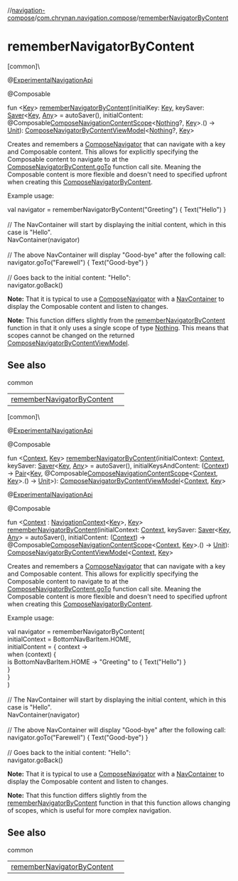 //[navigation-compose](../../index.md)/[com.chrynan.navigation.compose](index.md)/[rememberNavigatorByContent](remember-navigator-by-content.md)

# rememberNavigatorByContent

[common]\

@[ExperimentalNavigationApi](../../../navigation-core/navigation-core/com.chrynan.navigation/-experimental-navigation-api/index.md)

@Composable

fun &lt;[Key](remember-navigator-by-content.md)&gt; [rememberNavigatorByContent](remember-navigator-by-content.md)(initialKey: [Key](remember-navigator-by-content.md), keySaver: [Saver](-saver/index.md)&lt;[Key](remember-navigator-by-content.md), [Any](https://kotlinlang.org/api/latest/jvm/stdlib/kotlin/-any/index.html)&gt; = autoSaver(), initialContent: @Composable[ComposeNavigationContentScope](-compose-navigation-content-scope/index.md)&lt;[Nothing](https://kotlinlang.org/api/latest/jvm/stdlib/kotlin/-nothing/index.html)?, [Key](remember-navigator-by-content.md)&gt;.() -&gt; [Unit](https://kotlinlang.org/api/latest/jvm/stdlib/kotlin/-unit/index.html)): [ComposeNavigatorByContentViewModel](-compose-navigator-by-content-view-model/index.md)&lt;[Nothing](https://kotlinlang.org/api/latest/jvm/stdlib/kotlin/-nothing/index.html)?, [Key](remember-navigator-by-content.md)&gt;

Creates and remembers a [ComposeNavigator](-compose-navigator/index.md) that can navigate with a key and Composable content. This allows for explicitly specifying the Composable content to navigate to at the [ComposeNavigatorByContent.goTo](-compose-navigator-by-content/go-to.md) function call site. Meaning the Composable content is more flexible and doesn't need to specified upfront when creating this [ComposeNavigatorByContent](-compose-navigator-by-content/index.md).

Example usage:

val navigator = rememberNavigatorByContent("Greeting") { Text("Hello") }\
\
// The NavContainer will start by displaying the initial content, which in this case is "Hello".\
NavContainer(navigator)\
\
// The above NavContainer will display "Good-bye" after the following call:\
navigator.goTo("Farewell") { Text("Good-bye") }\
\
// Goes back to the initial content: "Hello":\
navigator.goBack()

**Note:** That it is typical to use a [ComposeNavigator](-compose-navigator/index.md) with a [NavContainer](-nav-container.md) to display the Composable content and listen to changes.

**Note:** This function differs slightly from the [rememberNavigatorByContent](remember-navigator-by-content.md) function in that it only uses a single scope of type [Nothing](https://kotlinlang.org/api/latest/jvm/stdlib/kotlin/-nothing/index.html). This means that scopes cannot be changed on the returned [ComposeNavigatorByContentViewModel](-compose-navigator-by-content-view-model/index.md).

## See also

common

| | |
|---|---|
| [rememberNavigatorByContent](remember-navigator-by-content.md) |  |

[common]\

@[ExperimentalNavigationApi](../../../navigation-core/navigation-core/com.chrynan.navigation/-experimental-navigation-api/index.md)

@Composable

fun &lt;[Context](remember-navigator-by-content.md), [Key](remember-navigator-by-content.md)&gt; [rememberNavigatorByContent](remember-navigator-by-content.md)(initialContext: [Context](remember-navigator-by-content.md), keySaver: [Saver](-saver/index.md)&lt;[Key](remember-navigator-by-content.md), [Any](https://kotlinlang.org/api/latest/jvm/stdlib/kotlin/-any/index.html)&gt; = autoSaver(), initialKeysAndContent: ([Context](remember-navigator-by-content.md)) -&gt; [Pair](https://kotlinlang.org/api/latest/jvm/stdlib/kotlin/-pair/index.html)&lt;[Key](remember-navigator-by-content.md), @Composable[ComposeNavigationContentScope](-compose-navigation-content-scope/index.md)&lt;[Context](remember-navigator-by-content.md), [Key](remember-navigator-by-content.md)&gt;.() -&gt; [Unit](https://kotlinlang.org/api/latest/jvm/stdlib/kotlin/-unit/index.html)&gt;): [ComposeNavigatorByContentViewModel](-compose-navigator-by-content-view-model/index.md)&lt;[Context](remember-navigator-by-content.md), [Key](remember-navigator-by-content.md)&gt;

@[ExperimentalNavigationApi](../../../navigation-core/navigation-core/com.chrynan.navigation/-experimental-navigation-api/index.md)

@Composable

fun &lt;[Context](remember-navigator-by-content.md) : [NavigationContext](../../../navigation-core/navigation-core/com.chrynan.navigation/-navigation-context/index.md)&lt;[Key](remember-navigator-by-content.md)&gt;, [Key](remember-navigator-by-content.md)&gt; [rememberNavigatorByContent](remember-navigator-by-content.md)(initialContext: [Context](remember-navigator-by-content.md), keySaver: [Saver](-saver/index.md)&lt;[Key](remember-navigator-by-content.md), [Any](https://kotlinlang.org/api/latest/jvm/stdlib/kotlin/-any/index.html)&gt; = autoSaver(), initialContent: ([Context](remember-navigator-by-content.md)) -&gt; @Composable[ComposeNavigationContentScope](-compose-navigation-content-scope/index.md)&lt;[Context](remember-navigator-by-content.md), [Key](remember-navigator-by-content.md)&gt;.() -&gt; [Unit](https://kotlinlang.org/api/latest/jvm/stdlib/kotlin/-unit/index.html)): [ComposeNavigatorByContentViewModel](-compose-navigator-by-content-view-model/index.md)&lt;[Context](remember-navigator-by-content.md), [Key](remember-navigator-by-content.md)&gt;

Creates and remembers a [ComposeNavigator](-compose-navigator/index.md) that can navigate with a key and Composable content. This allows for explicitly specifying the Composable content to navigate to at the [ComposeNavigatorByContent.goTo](-compose-navigator-by-content/go-to.md) function call site. Meaning the Composable content is more flexible and doesn't need to specified upfront when creating this [ComposeNavigatorByContent](-compose-navigator-by-content/index.md).

Example usage:

val navigator = rememberNavigatorByContent(\
                    initialContext = BottomNavBarItem.HOME,\
                    initialContent = { context -&gt;\
                        when (context) {\
                            is BottomNavBarItem.HOME -&gt; "Greeting" to { Text("Hello") }\
                        }\
                    }\
                )\
\
// The NavContainer will start by displaying the initial content, which in this case is "Hello".\
NavContainer(navigator)\
\
// The above NavContainer will display "Good-bye" after the following call:\
navigator.goTo("Farewell") { Text("Good-bye") }\
\
// Goes back to the initial content: "Hello":\
navigator.goBack()

**Note:** That it is typical to use a [ComposeNavigator](-compose-navigator/index.md) with a [NavContainer](-nav-container.md) to display the Composable content and listen to changes.

**Note:** That this function differs slightly from the [rememberNavigatorByContent](remember-navigator-by-content.md) function in that this function allows changing of scopes, which is useful for more complex navigation.

## See also

common

| | |
|---|---|
| [rememberNavigatorByContent](remember-navigator-by-content.md) |  |
